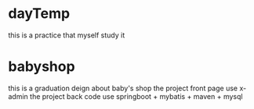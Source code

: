 # dayTemp
this is a practice that myself study it 
# babyshop
this is a graduation deign about baby's shop 
the project front page use x-admin
the project back code use springboot + mybatis + maven + mysql 
